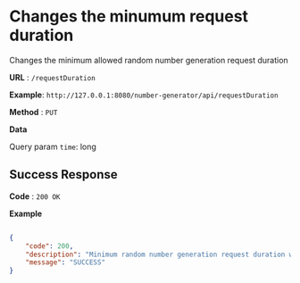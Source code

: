 # Changes the minumum request duration

Changes the minimum allowed random number generation request duration 

**URL** : `/requestDuration`

**Example**: `http://127.0.0.1:8080/number-generator/api/requestDuration` 

**Method** : `PUT`

**Data**

Query param `time`: long

## Success Response

**Code** : `200 OK`

 

**Example**

````json

{
    "code": 200,
    "description": "Minimum random number generation request duration was successfully changed to 35",
    "message": "SUCCESS"
}

````

